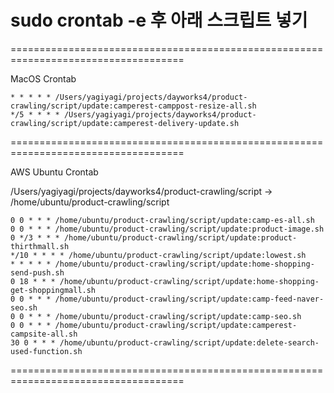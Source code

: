 # sudo crontab -e 후 아래 스크립트 넣기

====================================================================================

MacOS Crontab

```
* * * * * /Users/yagiyagi/projects/dayworks4/product-crawling/script/update:camperest-camppost-resize-all.sh
*/5 * * * * /Users/yagiyagi/projects/dayworks4/product-crawling/script/update:camperest-delivery-update.sh
```

====================================================================================

AWS Ubuntu Crontab

/Users/yagiyagi/projects/dayworks4/product-crawling/script -> /home/ubuntu/product-crawling/script

```
0 0 * * * /home/ubuntu/product-crawling/script/update:camp-es-all.sh
0 0 * * * /home/ubuntu/product-crawling/script/update:product-image.sh
0 */3 * * * /home/ubuntu/product-crawling/script/update:product-thirthmall.sh
*/10 * * * * /home/ubuntu/product-crawling/script/update:lowest.sh
* * * * * /home/ubuntu/product-crawling/script/update:home-shopping-send-push.sh
0 18 * * * /home/ubuntu/product-crawling/script/update:home-shopping-get-shoppingmall.sh
0 0 * * * /home/ubuntu/product-crawling/script/update:camp-feed-naver-seo.sh
0 0 * * * /home/ubuntu/product-crawling/script/update:camp-seo.sh
0 0 * * * /home/ubuntu/product-crawling/script/update:camperest-campsite-all.sh
30 0 * * * /home/ubuntu/product-crawling/script/update:delete-search-used-function.sh
```

====================================================================================
